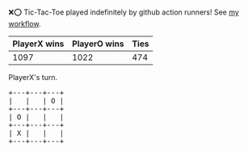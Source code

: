 :x::o: Tic-Tac-Toe played indefinitely by github action runners! See [my workflow](.github/workflows/play.yaml).

|PlayerX wins|PlayerO wins|Ties|
|-|-|-|
|1097|1022|474|

PlayerX's turn.

<pre>
+---+---+---+
|   |   | O |
+---+---+---+
| O |   |   |
+---+---+---+
| X |   |   |
+---+---+---+
</pre>